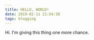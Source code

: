 ```yaml
---
title: HELLO, WORLD!
date: 2019-02-11 21:54:38
tags: blogging
---
```

Hi. I'm giving this thing one more chance.